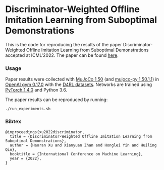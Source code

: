 # Discriminator-Weighted Offline Imitation Learning from Suboptimal Demonstrations

This is the code for reproducing the results of the paper Discriminator-Weighted Offline Imitation Learning from Suboptimal Demonstrations accepted at ICML'2022. The paper can be found [here](https://arxiv.org/abs/2106.06860).

### Usage
Paper results were collected with [MuJoCo 1.50](http://www.mujoco.org/) (and [mujoco-py 1.50.1.1](https://github.com/openai/mujoco-py)) in [OpenAI gym 0.17.0](https://github.com/openai/gym) with the [D4RL datasets](https://github.com/rail-berkeley/d4rl). Networks are trained using [PyTorch 1.4.0](https://github.com/pytorch/pytorch) and Python 3.6.

The paper results can be reproduced by running:
```
./run_experiments.sh
```


### Bibtex
```
@inproceedings{xu2022discriminator,
  title = {Discriminator-Weighted Offline Imitation Learning from Suboptimal Demonstrations},
  author = {Haoran Xu and Xianyuan Zhan and Honglei Yin and Huiling Qin},
  booktitle = {International Conference on Machine Learning},
  year = {2022},
}
```

